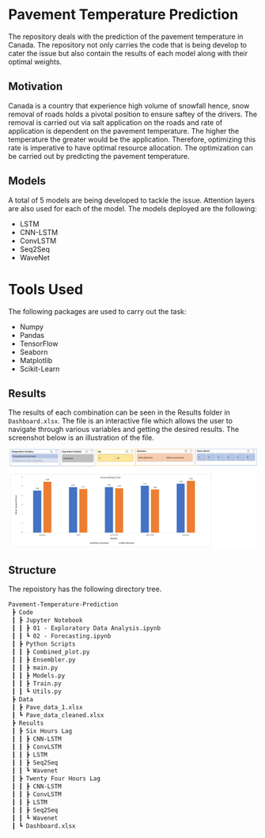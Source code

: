 # Pavement Temperature Prediction

The repository deals with the prediction of the pavement temperature in Canada. The repository not only carries the code that is being develop to cater the issue but also contain the results of each model along with their optimal weights. 

## Motivation
Canada is a country that experience high volume of snowfall hence, snow removal of roads holds a pivotal position to ensure saftey of the drivers. The removal is carried out via salt application on the roads and rate of application is dependent on the pavement temperature. The higher the temperature the greater would be the application. Therefore, optimizing this rate is imperative to have optimal resource allocation. The optimization can be carried out by predicting the pavement temperature. 

## Models
A total of 5 models are being developed to tackle the issue. Attention layers are also used for each of the model. The models deployed are the following:

* LSTM
* CNN-LSTM
* ConvLSTM 
* Seq2Seq
* WaveNet

# Tools Used
The following packages are used to carry out the task:

* Numpy
* Pandas
* TensorFlow
* Seaborn
* Matplotlib
* Scikit-Learn

## Results
The results of each combination can be seen in the Results folder in `Dashboard.xlsx`. The file is an interactive file which allows the user to navigate through various variables and getting the desired results. The screenshot below is an illustration of the file. 

![Dashboard](Images/Dashboard1.PNG)

## Structure
The repoistory has the following directory tree.

```
Pavement-Temperature-Prediction
 ┣ Code
 ┃ ┣ Jupyter Notebook
 ┃ ┃ ┣ 01 - Exploratory Data Analysis.ipynb
 ┃ ┃ ┗ 02 - Forecasting.ipynb
 ┃ ┣ Python Scripts
 ┃ ┃ ┣ Combined_plot.py
 ┃ ┃ ┣ Ensembler.py
 ┃ ┃ ┣ main.py
 ┃ ┃ ┣ Models.py
 ┃ ┃ ┣ Train.py
 ┃ ┃ ┗ Utils.py
 ┣ Data
 ┃ ┣ Pave_data_1.xlsx
 ┃ ┗ Pave_data_cleaned.xlsx
 ┣ Results
 ┃ ┣ Six Hours Lag
 ┃ ┃ ┣ CNN-LSTM
 ┃ ┃ ┣ ConvLSTM
 ┃ ┃ ┣ LSTM
 ┃ ┃ ┣ Seq2Seq
 ┃ ┃ ┗ Wavenet
 ┃ ┣ Twenty Four Hours Lag
 ┃ ┃ ┣ CNN-LSTM
 ┃ ┃ ┣ ConvLSTM
 ┃ ┃ ┣ LSTM
 ┃ ┃ ┣ Seq2Seq
 ┃ ┃ ┗ Wavenet
 ┃ ┗ Dashboard.xlsx
```

